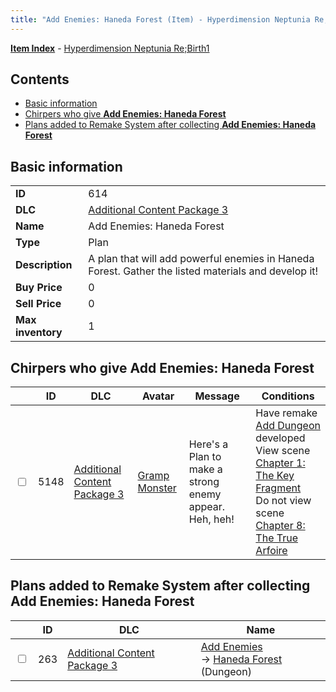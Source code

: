 ```yaml
---
title: "Add Enemies: Haneda Forest (Item) - Hyperdimension Neptunia Re;Birth1"
---
```


[**Item Index**](/neptunia/rb1/item/index.html) - [Hyperdimension Neptunia Re;Birth1](/neptunia/rb1)

## Contents

- [Basic information](#basic-information)
- [Chirpers who give **Add Enemies: Haneda Forest**](#chirpers-who-give-add-enemies-haneda-forest)
- [Plans added to Remake System after collecting **Add Enemies: Haneda Forest**](#plans-added-to-remake-system-after-collecting-add-enemies-haneda-forest)

## Basic information

|   |   |
| -- | -- |
| **ID** | 614 |
| **DLC** | [Additional Content Package 3](/neptunia/rb1/dlc/12-pack3.html) |
| **Name** | Add Enemies: Haneda Forest |
| **Type** | Plan |
| **Description** | A plan that will add powerful enemies in Haneda Forest. Gather the listed materials and develop it! |
| **Buy Price** | 0 |
| **Sell Price** | 0 |
| **Max inventory** | 1 |


## Chirpers who give **Add Enemies: Haneda Forest**

|    | ID | DLC | Avatar | Message | Conditions |
| -- | -- | --- | ------ | ------- | ---------- |
| <input type="checkbox" id="rb1-chirper-event-12-5148" class="trackbox" /> | 5148 | [Additional Content Package 3](/neptunia/rb1/dlc/12-pack3.html) | [Gramp Monster](/neptunia/rb1/undefined/1-243-gramp-monster.html) | Here's a Plan to make a strong enemy appear.<br />Heh, heh! | Have remake [Add Dungeon](/neptunia/rb1/remake/12-226-add-dungeon.html) developed<br />View scene [Chapter 1: The Key Fragment](/neptunia/rb1/scene/1-117-chapter-1-the-key-fragment.html)<br />Do not view scene [Chapter 8: The True Arfoire](/neptunia/rb1/scene/1-807-chapter-8-the-true-arfoire.html) |


## Plans added to Remake System after collecting **Add Enemies: Haneda Forest**

|    | ID | DLC | Name |
| -- | -- | --- | ---- |
| <input type="checkbox" id="rb1-remake-12-263" class="trackbox" /> | 263 | [Additional Content Package 3](/neptunia/rb1/dlc/12-pack3.html) | [Add Enemies](/neptunia/rb1/remake/12-263-add-enemies.html)<br /> → [Haneda Forest](/neptunia/rb1/dungeon/12-125-haneda-forest.html) (Dungeon) |

